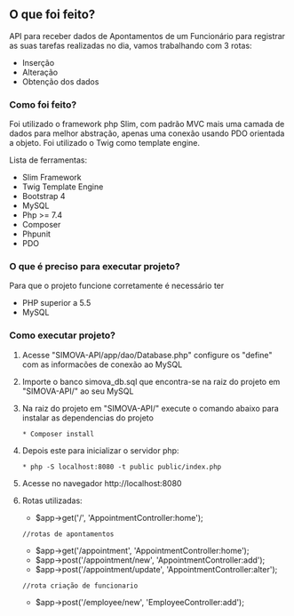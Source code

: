 ## O que foi feito?

API para receber dados de Apontamentos de um Funcionário para registrar as suas tarefas realizadas no dia, vamos trabalhando com 3 rotas: 
* Inserção
* Alteração 
* Obtenção dos dados

### Como foi feito?

Foi utilizado o framework php Slim, com padrão MVC mais uma camada de dados
para melhor abstração, apenas uma conexão usando PDO
orientada a objeto. Foi utilizado o Twig como template engine.

Lista de ferramentas:
* Slim Framework
* Twig Template Engine
* Bootstrap 4 
* MySQL
* Php >= 7.4
* Composer
* Phpunit
* PDO

### O que é preciso para executar projeto?

Para que o projeto funcione corretamente é necessário ter 
* PHP superior a 5.5 
* MySQL

### Como executar projeto?

1. Acesse "SIMOVA-API/app/dao/Database.php" configure os "define" com as informacões de conexão ao MySQL
2. Importe o banco simova_db.sql que encontra-se na raiz do projeto em "SIMOVA-API/" ao seu MySQL
3. Na raiz do projeto em "SIMOVA-API/" execute o comando abaixo para instalar as dependencias do projeto
   
       * Composer install
   
5. Depois este para inicializar o servidor php:

       * php -S localhost:8080 -t public public/index.php
    
6. Acesse no navegador http://localhost:8080

7. Rotas utilizadas:
   
      * $app->get('/', 'AppointmentController:home');

       //rotas de apontamentos
      * $app->get('/appointment', 'AppointmentController:home');
      * $app->post('/appointment/new', 'AppointmentController:add');
      * $app->post('/appointment/update', 'AppointmentController:alter');

       //rota criação de funcionario
      * $app->post('/employee/new', 'EmployeeController:add');